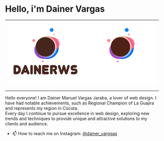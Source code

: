 <h1>Hello, i'm Dainer Vargas </h1> 
<hr>
<p align="center" display="flex">
<img class="imagen" height="200px" src="logo-brown.png" alt="joven-Animado"/>
<img class="imagen" height="200px" src="logo-brownmodo.png" alt="joven-Animado"/>
</p>
<hr>
<p>Hello everyone! I am Dainer Manuel Vargas Jaraba, a lover
of web design. I have had notable achievements, such as
Regional Champion of La Guajira and represents my region
in Cúcuta. <br> Every day I continue to pursue excellence in web design, exploring new trends and techniques to provide unique and attractive solutions to my clients and audience. </p>

- 📫 How to reach me on Instagram: [@dainer_varggas](https://www.instagram.com/dainer_varggas/)


